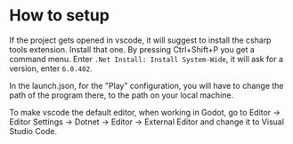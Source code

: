 # How to setup

If the project gets opened in vscode, it will suggest to install the csharp tools extension. Install that one.
By pressing Ctrl+Shift+P you get a command menu. Enter `.Net Install: Install System-Wide`, it will ask for a version, enter `6.0.402`.

In the launch.json, for the "Play" configuration, you will have to change the path of the program there, to the path on your local machine.

To make vscode the default editor, when working in Godot, go to Editor -> Editor Settings -> Dotnet -> Editor -> External Editor and change it to Visual Studio Code.